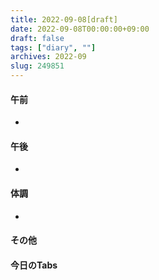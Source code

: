 ```yaml
---
title: 2022-09-08[draft]
date: 2022-09-08T00:00:00+09:00
draft: false
tags: ["diary", ""]
archives: 2022-09
slug: 249851
---
```

#### 午前
- 
#### 午後
- 
#### 体調
- 
#### その他
#### 今日のTabs